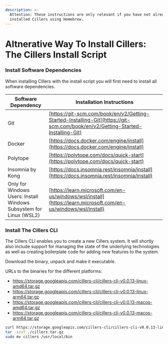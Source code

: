 ```yaml
---
description: >-
  Attention: These instructions are only relevant if you have not already
  installed Cillers using Homebrew.
---
```


# Altnerative Way To Install Cillers: The Cillers Install Script

### Install Software Dependencies

When installing Cillers with the install script you will first need to install all software dependencies.

| Software Dependency                                                | Installation Instructions                                                                                                      |
| ------------------------------------------------------------------ | ------------------------------------------------------------------------------------------------------------------------------ |
| Git                                                                | [https://git-scm.com/book/en/v2/Getting-Started-Installing-Git](https://git-scm.com/book/en/v2/Getting-Started-Installing-Git) |
| Docker                                                             | [https://docs.docker.com/engine/install](https://docs.docker.com/engine/install)                                               |
| Polytope                                                           | [https://polytope.com/docs/quick-start](https://polytope.com/docs/quick-start)                                                 |
| Insomnia by Kong                                                   | [https://docs.insomnia.rest/insomnia/install](https://docs.insomnia.rest/insomnia/install)                                     |
| Only for Windows Users: Install Windows Subsystem for Linux (WSL2) | [https://learn.microsoft.com/en-us/windows/wsl/install](https://learn.microsoft.com/en-us/windows/wsl/install)                 |

### Install The Cillers CLI

The Cillers CLI enables you to create a new Cillers system. It will shortly also include support for managing the state of the underlying technologies as well as creating boilerplate code for adding new features to the system.

Download the binary, unpack and make it executable.&#x20;

URLs to the binaries for the different platforms:

* https://storage.googleapis.com/cillers-cli/cillers-cli-v0.0.13-linux-amd64.tar.gz
* https://storage.googleapis.com/cillers-cli/cillers-cli-v0.0.13-linux-arm64.tar.gz
* https://storage.googleapis.com/cillers-cli/cillers-cli-v0.0.13-macos-amd64.tar.gz
* https://storage.googleapis.com/cillers-cli/cillers-cli-v0.0.13-macos-arm64.tar.gz

```bash
curl https://storage.googleapis.com/cillers-cli/cillers-cli-v0.0.13-linux-amd64.tar.gz --output cillers.tar.gz
tar -xzvf ./cillers.tar.gz
sudo mv cillers /usr/local/bin
```


